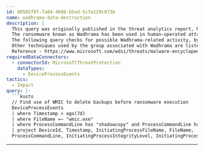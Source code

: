```yaml
---
id: 08502f9f-7a04-4608-b5ad-5cfa129c073b
name: wadhrama-data-destruction
description: |
  This query was originally published in the threat analytics report, RDP ransomware persists as Wadhrama.
  The ransomware known as Wadhrama has been used in human-operated attacks that follow a particular pattern. The attackers often use Remote Desktop Protocol (RDP) to gain initial access to a device or network, exfiltrate credentials, and maintain persistance.
  The following query checks for possible Wadhrama-related activity, by detecting any use of Windows Management Instrumentation command-line utility, or WMIC, to delete local backups. The attackers often delete all local backups on an infected device before actually running the ransomware.
  Other techniques used by the group associated with Wadhrama are listed under See also.
  Reference - https://www.microsoft.com/wdsi/threats/malware-encyclopedia-description?Name=Ransom:Win32/Wadhrama
requiredDataConnectors:
  - connectorId: MicrosoftThreatProtection
    dataTypes:
      - DeviceProcessEvents
tactics:
  - Impact
query: |-
  ```kusto
  // Find use of WMIC to delete backups before ransomware execution
  DeviceProcessEvents
  | where Timestamp > ago(7d)
  | where FileName =~ "wmic.exe"
  | where ProcessCommandLine has "shadowcopy" and ProcessCommandLine has "delete"
  | project DeviceId, Timestamp, InitiatingProcessFileName, FileName,
  ProcessCommandLine, InitiatingProcessIntegrityLevel, InitiatingProcessParentFileName
  ```
---
```


